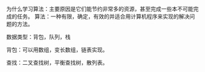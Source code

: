 
为什么学习算法：主要原因是它们能节约非常多的资源，甚至完成一些本不可能完成的任务。
算法：一种有限，确定，有效的并适合用计算机程序来实现的解决问题的方法。

数据类型：背包，队列，栈

背包：可以用数组，变长数组，链表实现。

查找：二叉查找树，平衡查找树，散列表。